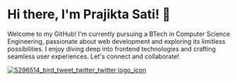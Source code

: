 # Hi there, I'm Prajikta Sati! 👋

Welcome to my GitHub! I'm currently pursuing a BTech in Computer Science Engineering, passionate about web development and exploring its limitless possibilities. I enjoy diving deep into frontend technologies and crafting seamless user experiences. Let's connect and collaborate! 




[![5296514_bird_tweet_twitter_twitter logo_icon](https://github.com/prajikta08/prajikta08/assets/147370981/1b3f5a82-75a8-4ea0-88da-f102682e01da)](https://x.com/Prajikta08)
